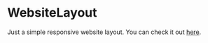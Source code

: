 # WebsiteLayout
Just a simple responsive website layout.
You can check it out [here](https://pedrocmoita.github.io/WebsiteLayout/).
